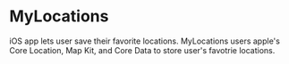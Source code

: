 # MyLocations

iOS app lets user save their favorite locations.
MyLocations users apple's Core Location, Map Kit, and Core Data to store user's favotrie locations.
